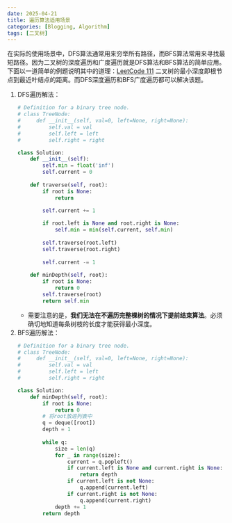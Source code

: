 ```yaml
---
date: 2025-04-21
title: 遍历算法适用场景
categories: [Blogging, Algorithm]
tags: [二叉树]
---
```


在实际的使用场景中，DFS算法通常用来穷举所有路径，而BFS算法常用来寻找最短路径。因为二叉树的深度遍历和广度遍历就是DFS算法和BFS算法的简单应用。
下面以一道简单的例题说明其中的道理：<a href="{% post_url 2025-04-21-LeetCode111 %}">LeetCode 111</a>
二叉树的最小深度即根节点到最近叶结点的距离。而DFS深度遍历和BFS广度遍历都可以解决该题。
1. DFS遍历解法：
    ```python
    # Definition for a binary tree node.
    # class TreeNode:
    #     def __init__(self, val=0, left=None, right=None):
    #         self.val = val
    #         self.left = left
    #         self.right = right

    class Solution:
        def __init__(self):
            self.min = float('inf')
            self.current = 0
            
        def traverse(self, root):
            if root is None:
                return
            
            self.current += 1

            if root.left is None and root.right is None:
                self.min = min(self.current, self.min)
            
            self.traverse(root.left)
            self.traverse(root.right)
            
            self.current -= 1
            
        def minDepth(self, root):
            if root is None:
                return 0
            self.traverse(root)
            return self.min
    ```
    - 需要注意的是，**我们无法在不遍历完整棵树的情况下提前结束算法**。必须确切地知道每条树枝的长度才能获得最小深度。
2. BFS遍历解法：
    ```python
    # Definition for a binary tree node.
    # class TreeNode:
    #     def __init__(self, val=0, left=None, right=None):
    #         self.val = val
    #         self.left = left
    #         self.right = right

    class Solution:    
        def minDepth(self, root):
            if root is None:
                return 0
            # 将root放进列表中
            q = deque([root])
            depth = 1
            
            while q:
                size = len(q)
                for _ in range(size):
                    current = q.popleft()
                    if current.left is None and current.right is None:
                        return depth
                    if current.left is not None:
                        q.append(current.left)
                    if current.right is not None:
                        q.append(current.right)
                depth += 1
            return depth
    ```